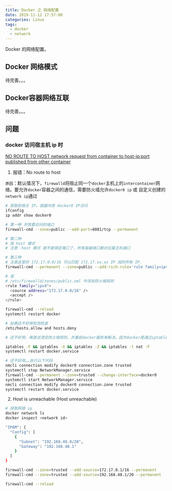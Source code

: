 ```yaml
---
title: Docker 之 网络配置
date: 2019-11-12 17:57:00
categories: Linux
tags:
  - docker
  - network
---
```


Docker 的网络配置。

<!--more-->

## Docker 网络模式

待完善。。。

## Docker容器网络互联

待完善。。。

## 问题

### docker 访问宿主机 ip 时

[NO ROUTE TO HOST network request from container to host-ip:port published from other container](https://forums.docker.com/t/no-route-to-host-network-request-from-container-to-host-ip-port-published-from-other-container/39063)

1. 报错：No route to host

`原因`：默认情况下，`firewalld`将阻止同一个`docker`主机上的`intercontainer`网络。要允许`docker`容器之间的通信，需要防火墙允许`docker0 ip` 或 自定义创建的`network ip`通过

```bash
# 获取到相关 IP。容器内用 docker0 IP访问
ifconfig
ip addr show docker0

# 第一种 开放要访问的端口
firewall-cmd --zone=public --add-port=8081/tcp --permanent

# 第二种
# 用 host 模式
# 注意：host 模式 就不能绑定端口了，所有容器端口都对应属主机端口

# 第三种
# 注意这里的 172.17.0.0/16 可以匹配 172.17.xx.xx IP 段的所有 IP.
firewall-cmd --permanent --zone=public --add-rich-rule='rule family=ipv4 source address=172.17.0.0/16 accept'

# 或
# /etc/firewalld/zones/public.xml 中添加防火墙规则
<rule family="ipv4">
  <source address="172.17.0.0/16" />
  <accept />
</rule>

firewall-cmd --reload
systemctl restart docker

# 如果还不好用检测检查
/etc/hosts.allow and hosts.deny

# 还不好用，再尝试清空防火墙规则，并重启docker服务来解决。因为docker是通过iptables来配置网络时间的隔离的，有时可能会配置出错误的条目，使得内部容器的访问出现问题。

iptables -F && iptables -X && iptables -Z && iptables -t nat -F
systemctl restart docker.service

# 还不好用……执行以下代码
nmcli connection modify docker0 connection.zone trusted
systemctl stop NetworkManager.service
firewall-cmd --permanent --zone=trusted --change-interface=docker0
systemctl start NetworkManager.service
nmcli connection modify docker0 connection.zone trusted
systemctl restart docker.service

```

2. Host is unreachable (Host unreachable)

```bash
# 获取网络 ip
docker network ls
docker inspect <network id>

"IPAM": {
  "Config": [
    {
      "Subnet": "192.168.48.0/20",
      "Gateway": "192.168.48.1"
    }
  ]
}

firewall-cmd --zone=trusted --add-source=172.17.0.1/16 --permanent
firewall-cmd --zone=trusted --add-source=192.168.48.1/20 --permanent

firewall-cmd --reload
```
